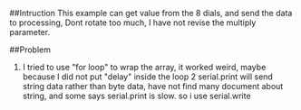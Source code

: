 ##Intruction
This example can get value from the 8 dials, and send the data to processing, Dont rotate too much, I have not revise the multiply parameter.

##Problem
1. I tried to use "for loop" to wrap the array, it worked weird, maybe because I did not put "delay" inside the loop
2 serial.print will send string data rather than byte data, have not find many document about string, and some says serial.print is slow. so i use serial.write
